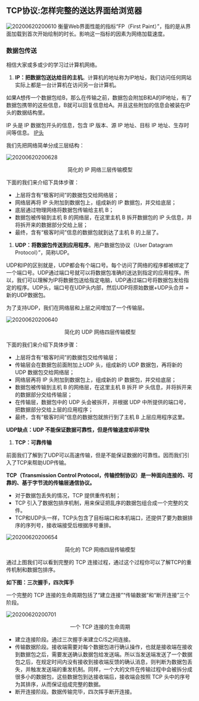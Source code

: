 ## TCP协议:怎样完整的送达界面给浏览器
![20200620200610](https://hzy-1301560453.cos.ap-shanghai.myqcloud.com/2020/pictures/20200620200610.png)
衡量Web界面性能的指标“FP（First Paint）”，指的是从界面加载到首次开始绘制的时长。影响这一指标的因素为网络加载速度。

### 数据包传送

相信大家或多或少的学习过计算机网络。

1. **IP：把数据包送达给目的主机**。计算机的地址称为IP地址，我们访问任何网站实际上都是一台计算机在访问另一台计算机。

如果A想传一个数据包给B，那么在传输之前，数据包会附加B和A的IP地址，有了数据包携带的这些信息，B就可以回复信息给A。并且这些附加的信息会被装在IP头的数据结构里。

IP 头是 IP 数据包开头的信息，包含 IP 版本、源 IP 地址、目标 IP 地址、生存时间等信息。
[IP头](https://www.cnblogs.com/jacklikedogs/articles/3848263.html)

我们先把网络简单分成三层结构：

![20200620200628](https://hzy-1301560453.cos.ap-shanghai.myqcloud.com/2020/pictures/20200620200628.png)
<center>简化的 IP 网络三层传输模型</center>

下面的我们来介绍下具体步骤：

- 上层将含有“极客时间”的数据包交给网络层；
- 网络层再将 IP 头附加到数据包上，组成新的 IP 数据包，并交给底层；
- 底层通过物理网络将数据包传输给主机 B；
- 数据包被传输到主机 B 的网络层，在这里主机 B 拆开数据包的 IP 头信息，并将拆开来的数据部分交给上层；
- 最终，含有“极客时间”信息的数据包就到达了主机 B 的上层了。

1. **UDP：将数据包传送到应用程序**。用户数据包协议（User Datagram Protocol）”，简称UDP。

UDP和IP的区别就是，UDP都会有个端口号。每个访问了网络的程序都被绑定了一个端口号。UDP通过端口号就可以将数据包准确的送达到指定的应用程序。所以，我们可以理解为IP将数据包送给指定电脑，UDP通过端口号将数据包发给指定的程序。UDP头，端口号在UDP头内部，然后UDP将原始数据+UDP头合并 = 新的UDP数据包。

为了支持UDP，我们在网络层和上层之间增加了一个传输层。

![20200620200640](https://hzy-1301560453.cos.ap-shanghai.myqcloud.com/2020/pictures/20200620200640.png)
<center>简化的 UDP 网络四层传输模型</center>

下面的我们来介绍下具体步骤：
- 上层将含有“极客时间”的数据包交给传输层；
- 传输层会在数据包前面附加上UDP 头，组成新的 UDP 数据包，再将新的 UDP 数据包交给网络层；
- 网络层再将 IP 头附加到数据包上，组成新的 IP 数据包，并交给底层；
- 数据包被传输到主机 B 的网络层，在这里主机 B 拆开 IP 头信息，并将拆开来的数据部分交给传输层；
- 在传输层，数据包中的 UDP 头会被拆开，并根据 UDP 中所提供的端口号，把数据部分交给上层的应用程序；
- 最终，含有“极客时间”信息的数据包就旅行到了主机 B 上层应用程序这里。

**UDP缺点：UDP 不能保证数据可靠性，但是传输速度却非常快**

1. **TCP：可靠传输**

前面我们了解到了UDP可以高速传输，但是不能保证数据的可靠性。因而我们引入了TCP来帮助UDP传输。

**TCP（Transmission Control Protocol，传输控制协议）是一种面向连接的、可靠的、基于字节流的传输层通信协议。**

- 对于数据包丢失的情况，TCP 提供重传机制；
- TCP 引入了数据包排序机制，用来保证把乱序的数据包组合成一个完整的文件。
- TCP和UDP头一样，TCP头包含了目标端口和本机端口，还提供了要为数据排序的序列号，接收端接受后根据序号重排。


![20200620200654](https://hzy-1301560453.cos.ap-shanghai.myqcloud.com/2020/pictures/20200620200654.png)
<center>简化的 TCP 网络四层传输模型
</center>

通过上图我们可以看到完整的 TCP 连接过程，通过这个过程你可以了解TCP的重传机制和数据包排序。

**如下图：三次握手，四次挥手**

一个完整的 TCP 连接的生命周期包括了“建立连接”“传输数据”和“断开连接”三个阶段。

![20200620200701](https://hzy-1301560453.cos.ap-shanghai.myqcloud.com/2020/pictures/20200620200701.png)
<center>一个 TCP 连接的生命周期
</center>

- 建立连接阶段。通过三次握手来建立C/S之间连接。
- 传输数据阶段。接收端需要对每个数据包进行确认操作，也就是接收端在接收到数据包之后，需要发送确认数据包给发送端。所以当发送端发送了一个数据包之后，在规定时间内没有接收到接收端反馈的确认消息，则判断为数据包丢失，并触发发送端的重发机制。同样，一个大的文件在传输过程中会被拆分成很多小的数据包，这些数据包到达接收端后，接收端会按照 TCP 头中的序号为其排序，从而保证组成完整的数据。
- 断开连接阶段。数据传输完毕，四次挥手断开连接。